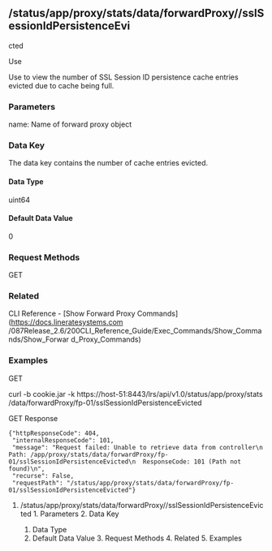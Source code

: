## /status/app/proxy/stats/data/forwardProxy/<name>/sslSessionIdPersistenceEvi
cted

Use

Use to view the number of SSL Session ID persistence cache entries evicted due
to cache being full.

### Parameters

name: Name of forward proxy object

### Data Key

The data key contains the number of cache entries evicted.

#### Data Type

uint64

#### Default Data Value

0

### Request Methods

GET

### Related

CLI Reference - [Show Forward Proxy Commands](https://docs.lineratesystems.com
/087Release_2.6/200CLI_Reference_Guide/Exec_Commands/Show_Commands/Show_Forwar
d_Proxy_Commands)

### Examples

GET

curl -b cookie.jar -k https://host-51:8443/lrs/api/v1.0/status/app/proxy/stats
/data/forwardProxy/fp-01/sslSessionIdPersistenceEvicted

GET Response

    
    {"httpResponseCode": 404,
     "internalResponseCode": 101,
     "message": "Request failed: Unable to retrieve data from controller\n  Path: /app/proxy/stats/data/forwardProxy/fp-01/sslSessionIdPersistenceEvicted\n  ResponseCode: 101 (Path not found)\n",
     "recurse": False,
     "requestPath": "/status/app/proxy/stats/data/forwardProxy/fp-01/sslSessionIdPersistenceEvicted"}
    

  1. /status/app/proxy/stats/data/forwardProxy/<name>/sslSessionIdPersistenceEvicted
    1. Parameters
    2. Data Key
      1. Data Type
      2. Default Data Value
    3. Request Methods
    4. Related
    5. Examples

